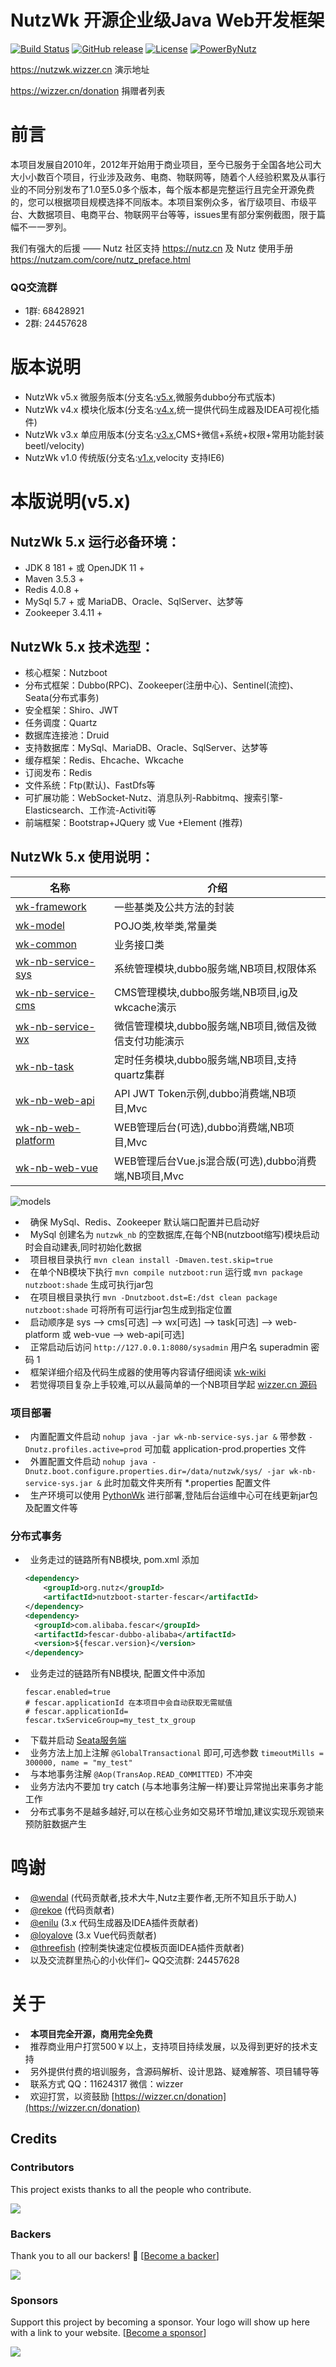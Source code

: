 NutzWk 开源企业级Java Web开发框架
======

[![Build Status](https://travis-ci.org/Wizzercn/NutzWk.png?branch=bootstrap)](https://travis-ci.org/Wizzercn/NutzWk)
[![GitHub release](https://img.shields.io/github/release/Wizzercn/NutzWk.svg)](https://github.com/Wizzercn/NutzWk/releases)
[![License](https://img.shields.io/badge/license-Apache%202-4EB1BA.svg)](https://www.apache.org/licenses/LICENSE-2.0.html)
[![PowerByNutz](https://img.shields.io/badge/PowerBy-Nutz-green.svg)](https://github.com/nutzam/nutz)

https://nutzwk.wizzer.cn                 演示地址

https://wizzer.cn/donation                捐赠者列表

# 前言

本项目发展自2010年，2012年开始用于商业项目，至今已服务于全国各地公司大大小小数百个项目，行业涉及政务、电商、物联网等，随着个人经验积累及从事行业的不同分别发布了1.0至5.0多个版本，每个版本都是完整运行且完全开源免费的，您可以根据项目规模选择不同版本。本项目案例众多，省厅级项目、市级平台、大数据项目、电商平台、物联网平台等等，issues里有部分案例截图，限于篇幅不一一罗列。

我们有强大的后援 —— Nutz 社区支持  https://nutz.cn  及 Nutz 使用手册 https://nutzam.com/core/nutz_preface.html

### QQ交流群
*  1群: 68428921
*  2群: 24457628

# 版本说明

*   NutzWk v5.x 微服务版本(分支名:[v5.x](https://github.com/Wizzercn/NutzWk/tree/v5.x),微服务dubbo分布式版本)
*   NutzWk v4.x 模块化版本(分支名:[v4.x](https://github.com/Wizzercn/NutzWk/tree/v4.x),统一提供代码生成器及IDEA可视化插件)
*   NutzWk v3.x 单应用版本(分支名:[v3.x](https://github.com/Wizzercn/NutzWk/tree/v3.x),CMS+微信+系统+权限+常用功能封装 beetl/velocity)
*   NutzWk v1.0 传统版(分支名:[v1.x](https://github.com/Wizzercn/NutzWk/tree/v1.x),velocity 支持IE6)


# 本版说明(v5.x)

## NutzWk 5.x 运行必备环境：

*   JDK 8 181 + 或 OpenJDK 11 +
*   Maven 3.5.3 +
*   Redis 4.0.8 +
*   MySql 5.7 + 或 MariaDB、Oracle、SqlServer、达梦等
*   Zookeeper 3.4.11 +

## NutzWk 5.x 技术选型：

*   核心框架：Nutzboot
*   分布式框架：Dubbo(RPC)、Zookeeper(注册中心)、Sentinel(流控)、Seata(分布式事务)
*   安全框架：Shiro、JWT
*   任务调度：Quartz
*   数据库连接池：Druid 
*   支持数据库：MySql、MariaDB、Oracle、SqlServer、达梦等
*   缓存框架：Redis、Ehcache、Wkcache
*   订阅发布：Redis
*   文件系统：Ftp(默认)、FastDfs等
*   可扩展功能：WebSocket-Nutz、消息队列-Rabbitmq、搜索引擎-Elasticsearch、工作流-Activiti等
*   前端框架：Bootstrap+JQuery 或 Vue +Element (推荐)

## NutzWk 5.x 使用说明：

| 名称                                     | 介绍                                     |
| ---------------------------------------- | ---------------------------------------- |
|[wk-framework](wk-framework) |一些基类及公共方法的封装|
|[wk-model](wk-app/wk-model) |POJO类,枚举类,常量类|
|[wk-common](wk-app/wk-common) |业务接口类|
|[wk-nb-service-sys](wk-app/wk-nb-service-sys) |系统管理模块,dubbo服务端,NB项目,权限体系|
|[wk-nb-service-cms](wk-app/wk-nb-service-cms) |CMS管理模块,dubbo服务端,NB项目,ig及wkcache演示|
|[wk-nb-service-wx](wk-app/wk-nb-service-wx) |微信管理模块,dubbo服务端,NB项目,微信及微信支付功能演示|
|[wk-nb-task](wk-app/wk-nb-task) |定时任务模块,dubbo服务端,NB项目,支持quartz集群|
|[wk-nb-web-api](wk-app/wk-nb-web-api) |API JWT Token示例,dubbo消费端,NB项目,Mvc|
|[wk-nb-web-platform](wk-app/wk-nb-web-platform) |WEB管理后台(可选),dubbo消费端,NB项目,Mvc|
|[wk-nb-web-vue](wk-app/wk-nb-web-vue) |WEB管理后台Vue.js混合版(可选),dubbo消费端,NB项目,Mvc|

![models](wk-wiki/images/08.png)

*   确保 MySql、Redis、Zookeeper 默认端口配置并已启动好
*   MySql 创建名为 `nutzwk_nb` 的空数据库,在每个NB(nutzboot缩写)模块启动时会自动建表,同时初始化数据
*   项目根目录执行 `mvn clean install -Dmaven.test.skip=true`
*   在单个NB模块下执行 `mvn compile nutzboot:run` 运行或 `mvn package nutzboot:shade` 生成可执行jar包
*   在项目根目录执行 `mvn -Dnutzboot.dst=E:/dst clean package nutzboot:shade` 可将所有可运行jar包生成到指定位置
*   启动顺序是 sys --> cms[可选] --> wx[可选] --> task[可选] --> web-platform 或 web-vue --> web-api[可选]
*   正常启动后访问 `http://127.0.0.1:8080/sysadmin` 用户名 superadmin 密码 1
*   框架详细介绍及代码生成器的使用等内容请仔细阅读 [wk-wiki](wk-wiki)
*   若觉得项目复杂上手较难,可以从最简单的一个NB项目学起 [wizzer.cn 源码](https://github.com/Wizzercn/Demo/tree/master/nutzboot-wizzer-cn)

### 项目部署

*   内置配置文件启动  `nohup java -jar wk-nb-service-sys.jar &` 带参数 `-Dnutz.profiles.active=prod` 可加载 application-prod.properties 文件
*   外置配置文件启动  `nohup java -Dnutz.boot.configure.properties.dir=/data/nutzwk/sys/ -jar wk-nb-service-sys.jar &` 此时加载文件夹所有 *.properties 配置文件
*   生产环境可以使用 [PythonWk](https://github.com/Wizzercn/PythonWk) 进行部署,登陆后台运维中心可在线更新jar包及配置文件等


### 分布式事务

*   业务走过的链路所有NB模块, pom.xml 添加
    ```xml
    <dependency>
        <groupId>org.nutz</groupId>
        <artifactId>nutzboot-starter-fescar</artifactId>
    </dependency>
    <dependency>
      <groupId>com.alibaba.fescar</groupId>
      <artifactId>fescar-dubbo-alibaba</artifactId>
      <version>${fescar.version}</version>
    </dependency>  
    ```
*   业务走过的链路所有NB模块, 配置文件中添加
    ```text
    fescar.enabled=true
    # fescar.applicationId 在本项目中会自动获取无需赋值
    # fescar.applicationId=
    fescar.txServiceGroup=my_test_tx_group
    ```
*   下载并启动 [Seata服务端](https://github.com/seata/seata/releases) 
*   业务方法上加上注解 `@GlobalTransactional` 即可,可选参数 `timeoutMills = 300000, name = "my_test"`
*   与本地事务注解 `@Aop(TransAop.READ_COMMITTED)` 不冲突
*   业务方法内不要加 try catch (与本地事务注解一样)要让异常抛出来事务才能工作
*   分布式事务不是越多越好,可以在核心业务如交易环节增加,建议实现乐观锁来预防脏数据产生

# 鸣谢
*   [@wendal](https://github.com/wendal) (代码贡献者,技术大牛,Nutz主要作者,无所不知且乐于助人)
*   [@rekoe](https://github.com/Rekoe) (代码贡献者)
*   [@enilu](https://github.com/enilu) (3.x 代码生成器及IDEA插件贡献者)
*   [@loyalove](https://github.com/loyalove) (3.x Vue代码贡献者)
*   [@threefish](https://github.com/threefish) (控制类快速定位模板页面IDEA插件贡献者)
*   以及交流群里热心的小伙伴们~ QQ交流群: 24457628


# 关于

*   **本项目完全开源，商用完全免费**
*   推荐商业用户打赏500￥以上，支持项目持续发展，以及得到更好的技术支持
*   另外提供付费的培训服务，含源码解析、设计思路、疑难解答、项目辅导等
*   联系方式 QQ：11624317  微信：wizzer
*   欢迎打赏，以资鼓励 [https://wizzer.cn/donation](https://wizzer.cn/donation)

## Credits

### Contributors

This project exists thanks to all the people who contribute. 

<a href="graphs/contributors"><img src="https://opencollective.com/nutzwk/contributors.svg?width=890&button=false" /></a>

### Backers

Thank you to all our backers! 🙏 [[Become a backer](https://opencollective.com/nutzwk#backer)]

<a href="https://opencollective.com/nutzwk#backers" target="_blank"><img src="https://opencollective.com/nutzwk/backers.svg?width=890"></a>

### Sponsors

Support this project by becoming a sponsor. Your logo will show up here with a link to your website. [[Become a sponsor](https://opencollective.com/nutzwk#sponsor)]

<a href="https://opencollective.com/nutzwk/sponsor/0/website" target="_blank"><img src="https://opencollective.com/nutzwk/sponsor/0/avatar.svg"></a>

